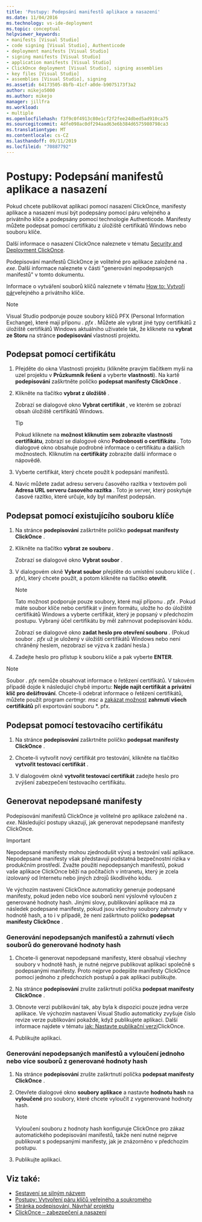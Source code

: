 ```yaml
---
title: 'Postupy: Podepsání manifestů aplikace a nasazení'
ms.date: 11/04/2016
ms.technology: vs-ide-deployment
ms.topic: conceptual
helpviewer_keywords:
- manifests [Visual Studio]
- code signing [Visual Studio], Authenticode
- deployment manifests [Visual Studio]
- signing manifests [Visual Studio]
- application manifests [Visual Studio]
- ClickOnce deployment [Visual Studio], signing assemblies
- key files [Visual Studio]
- assemblies [Visual Studio], signing
ms.assetid: 64173505-8bfb-41cf-a0de-b9075173f3a2
author: mikejo5000
ms.author: mikejo
manager: jillfra
ms.workload:
- multiple
ms.openlocfilehash: f3f9c0f4913c80e1cf2f2fee24dbed5ad910ca75
ms.sourcegitcommit: 4dfe098ac0df294aad63e6b384d6575980798ca3
ms.translationtype: MT
ms.contentlocale: cs-CZ
ms.lasthandoff: 09/11/2019
ms.locfileid: "70887792"
---
```

# <a name="how-to-sign-application-and-deployment-manifests"></a>Postupy: Podepsání manifestů aplikace a nasazení

Pokud chcete publikovat aplikaci pomocí nasazení ClickOnce, manifesty aplikace a nasazení musí být podepsány pomocí páru veřejného a privátního klíče a podepsány pomocí technologie Authenticode. Manifesty můžete podepsat pomocí certifikátu z úložiště certifikátů Windows nebo souboru klíče.

Další informace o nasazení ClickOnce naleznete v tématu [Security and Deployment ClickOnce](../deployment/clickonce-security-and-deployment.md).

Podepisování manifestů ClickOnce je volitelné pro aplikace založené na *. exe*. Další informace naleznete v části "generování nepodepsaných manifestů" v tomto dokumentu.

Informace o vytváření souborů klíčů naleznete v tématu [How to: Vytvoří pár](/dotnet/framework/app-domains/how-to-create-a-public-private-key-pair)veřejného a privátního klíče.

> [!NOTE]
> Visual Studio podporuje pouze soubory klíčů PFX (Personal Information Exchange), které mají příponu *. pfx* . Můžete ale vybrat jiné typy certifikátů z úložiště certifikátů Windows aktuálního uživatele tak, že kliknete na **vybrat ze Storu** na stránce **podepisování** vlastností projektu.

## <a name="sign-using-a-certificate"></a>Podepsat pomocí certifikátu

1. Přejděte do okna Vlastnosti projektu (klikněte pravým tlačítkem myši na uzel projektu v **Průzkumník řešení** a vyberte **vlastnosti**). Na kartě **podepisování** zaškrtněte políčko **podepsat manifesty ClickOnce** .

2. Klikněte na tlačítko **vybrat z úložiště** .

     Zobrazí se dialogové okno **Vybrat certifikát** , ve kterém se zobrazí obsah úložiště certifikátů Windows.

    > [!TIP]
    > Pokud kliknete na **možnost kliknutím sem zobrazíte vlastnosti certifikátu**, zobrazí se dialogové okno **Podrobnosti o certifikátu** . Toto dialogové okno obsahuje podrobné informace o certifikátu a dalších možnostech. Kliknutím na **certifikáty** zobrazíte další informace o nápovědě.

3. Vyberte certifikát, který chcete použít k podepsání manifestů.

4. Navíc můžete zadat adresu serveru časového razítka v textovém poli **Adresa URL serveru časového razítka** . Toto je server, který poskytuje časové razítko, které určuje, kdy byl manifest podepsán.

## <a name="sign-using-an-existing-key-file"></a>Podepsat pomocí existujícího souboru klíče

1. Na stránce **podepisování** zaškrtněte políčko **podepsat manifesty ClickOnce** .

2. Klikněte na tlačítko **vybrat ze souboru** .

     Zobrazí se dialogové okno **Vybrat soubor** .

3. V dialogovém okně **Vybrat soubor** přejděte do umístění souboru klíče ( *. pfx*), který chcete použít, a potom klikněte na tlačítko **otevřít**.

    > [!NOTE]
    > Tato možnost podporuje pouze soubory, které mají příponu *. pfx* . Pokud máte soubor klíče nebo certifikát v jiném formátu, uložte ho do úložiště certifikátů Windows a vyberte certifikát, který je popsaný v předchozím postupu. Vybraný účel certifikátu by měl zahrnovat podepisování kódu.

     Zobrazí se dialogové okno **zadat heslo pro otevření souboru** . (Pokud soubor *. pfx* už je uložený v úložišti certifikátů Windows nebo není chráněný heslem, nezobrazí se výzva k zadání hesla.)

4. Zadejte heslo pro přístup k souboru klíče a pak vyberte **ENTER**.

> [!NOTE]
> Soubor *. pfx* nemůže obsahovat informace o řetězení certifikátů. V takovém případě dojde k následující chybě importu: **Nejde najít certifikát a privátní klíč pro dešifrování**. Chcete-li odebrat informace o řetězení certifikátů, můžete použít program *certmgr. msc* a [zakázat možnost](/previous-versions/aa730868(v=vs.80)?redirectedfrom=MSDN#rsvssign_topic3) **zahrnutí všech certifikátů** při exportování souboru *. pfx.

## <a name="sign-using-a-test-certificate"></a>Podepsat pomocí testovacího certifikátu

1. Na stránce **podepisování** zaškrtněte políčko **podepsat manifesty ClickOnce** .

2. Chcete-li vytvořit nový certifikát pro testování, klikněte na tlačítko **vytvořit testovací certifikát** .

3. V dialogovém okně **vytvořit testovací certifikát** zadejte heslo pro zvýšení zabezpečení testovacího certifikátu.

## <a name="generate-unsigned-manifests"></a>Generovat nepodepsané manifesty

Podepisování manifestů ClickOnce je volitelné pro aplikace založené na *. exe*. Následující postupy ukazují, jak generovat nepodepsané manifesty ClickOnce.

> [!IMPORTANT]
> Nepodepsané manifesty mohou zjednodušit vývoj a testování vaší aplikace. Nepodepsané manifesty však představují podstatná bezpečnostní rizika v produkčním prostředí. Zvažte použití nepodepsaných manifestů, pokud vaše aplikace ClickOnce běží na počítačích v intranetu, který je zcela izolovaný od Internetu nebo jiných zdrojů škodlivého kódu.

Ve výchozím nastavení ClickOnce automaticky generuje podepsané manifesty, pokud jeden nebo více souborů není výslovně vyloučen z generované hodnoty hash. Jinými slovy, publikování aplikace má za následek podepsané manifesty, pokud jsou všechny soubory zahrnuty v hodnotě hash, a to i v případě, že není zaškrtnuto políčko **podepsat manifesty ClickOnce** .

### <a name="to-generate-unsigned-manifests-and-include-all-files-in-the-generated-hash"></a>Generování nepodepsaných manifestů a zahrnutí všech souborů do generované hodnoty hash

1. Chcete-li generovat nepodepsané manifesty, které obsahují všechny soubory v hodnotě hash, je nutné nejprve publikovat aplikaci společně s podepsanými manifesty. Proto nejprve podepište manifesty ClickOnce pomocí jednoho z předchozích postupů a pak aplikaci publikujte.

2. Na stránce **podepisování** zrušte zaškrtnutí políčka **podepsat manifesty ClickOnce** .

3. Obnovte verzi publikování tak, aby byla k dispozici pouze jedna verze aplikace. Ve výchozím nastavení Visual Studio automaticky zvyšuje číslo revize verze publikování pokaždé, když publikujete aplikaci. Další informace najdete v tématu [jak: Nastavte publikační verzi](../deployment/how-to-set-the-clickonce-publish-version.md)ClickOnce.

4. Publikujte aplikaci.

### <a name="to-generate-unsigned-manifests-and-exclude-one-or-more-files-from-the-generated-hash"></a>Generování nepodepsaných manifestů a vyloučení jednoho nebo více souborů z generované hodnoty hash

1. Na stránce **podepisování** zrušte zaškrtnutí políčka **podepsat manifesty ClickOnce** .

2. Otevřete dialogové okno **soubory aplikace** a nastavte **hodnotu hash** na **vyloučené** pro soubory, které chcete vyloučit z vygenerované hodnoty hash.

    > [!NOTE]
    > Vyloučení souboru z hodnoty hash konfiguruje ClickOnce pro zákaz automatického podepisování manifestů, takže není nutné nejprve publikovat s podepsanými manifesty, jak je znázorněno v předchozím postupu.

3. Publikujte aplikaci.

## <a name="see-also"></a>Viz také:

- [Sestavení se silným názvem](/dotnet/framework/app-domains/strong-named-assemblies)
- [Postupy: Vytvoření páru klíčů veřejného a soukromého](/dotnet/framework/app-domains/how-to-create-a-public-private-key-pair)
- [Stránka podepisování, Návrhář projektu](../ide/reference/signing-page-project-designer.md)
- [ClickOnce – zabezpečení a nasazení](../deployment/clickonce-security-and-deployment.md)
